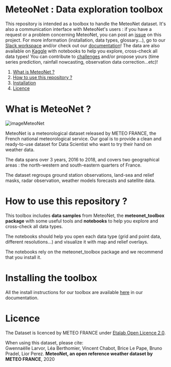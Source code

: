 # MeteoNet : Data exploration toolbox

This repository is intended as a toolbox to handle the MeteoNet dataset. It's also a communication interface with MeteoNet's users : if  you have a request or a problem concerning MeteoNet, you can post an  [issue](https://github.com/meteofrance/meteonet/issues) on this project. For more information (installation, data types, glossary...), go to our [Slack workspace](https://tinyurl.com/meteonet-slack
) and/or check out our [documentation](https://meteofrance.github.io/meteonet/)! The data are also available on [Kaggle](https://www.kaggle.com/katerpillar/meteonet) with notebooks to help you explore, cross-check all data types! You can contribute to [challenges](https://www.kaggle.com/katerpillar/meteonet/tasks) and/or propose yours (time series prediction, rainfall nowcasting, observation data correction...etc)!

1. [What is MeteoNet ?](#meteonet)
2. [How to use this repository ?](#description)
3. [Installation](#installation)
4. [Licence](#licence)

# What is MeteoNet ?<a name="meteonet"></a>
  ![imageMeteoNet](docs_src/img/MeteoNet3img.png "Example of MeteoNet data")

MeteoNet is a meteorological dataset released by METEO FRANCE, the French national meteorological service. Our goal is to provide a clean and ready-to-use dataset for Data Scientist who want to try their hand on weather data.

The data spans over 3 years, 2016 to 2018, and covers two geographical areas : the north-western and south-eastern quarters of France.

The dataset regroups ground station observations, land-sea and relief masks, radar observation, weather models forecasts and satellite data. 

# How to use this repository ?<a name="description"></a>

This toolbox includes **data samples** from MeteoNet, the **meteonet_toolbox package** with some useful tools and **notebooks** to help you explore and cross-check all data types.

The notebooks should help you open each data type (grid and point data, different resolutions...) and visualize it with map and relief overlays.

The notebooks rely on the meteonet_toolbox package and we recommend that you install it.


# Installing the toolbox<a name="installation"></a>

All the install instructions for our toolbox are available [here](https://meteofrance.github.io/meteonet/install/) in our documentation.

# Licence <a name="licence"></a>

The Dataset is licenced by METEO FRANCE under [Etalab Open Licence 2.0](https://github.com/meteofrance/meteonet/blob/master/LICENCE.md).

When using this dataset, please cite:
<br/>Gwennaëlle Larvor, Léa Berthomier, Vincent Chabot, Brice Le Pape, Bruno Pradel, Lior Perez. **MeteoNet, an open reference weather dataset by METEO FRANCE**, 2020